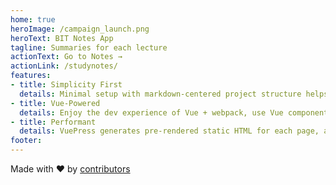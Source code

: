 ```yaml
---
home: true
heroImage: /campaign_launch.png
heroText: BIT Notes App
tagline: Summaries for each lecture
actionText: Go to Notes →
actionLink: /studynotes/
features:
- title: Simplicity First
  details: Minimal setup with markdown-centered project structure helps you focus on writing.
- title: Vue-Powered
  details: Enjoy the dev experience of Vue + webpack, use Vue components in markdown, and develop custom themes with Vue.
- title: Performant
  details: VuePress generates pre-rendered static HTML for each page, and runs as an SPA once a page is loaded.
footer:
---
```


Made with ❤ by <a href="https://github.com/masterkram/bytehub/network/dependencies">contributors</a>